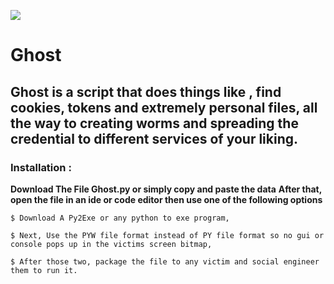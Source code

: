![](https://get.wallhere.com/photo/illustration-text-logo-ghost-brand-Ghost-B-C-calligraphy-number-font-trademark-151230.jpg)
# Ghost
## Ghost is a script that does things like , find cookies, tokens and extremely personal files, all the way to creating worms and spreading the credential to different services of your liking.

### Installation :
**Download The File Ghost.py or simply copy and paste the data**
**After that, open the file in an ide or code editor then use one of the following options** <br>
```
$ Download A Py2Exe or any python to exe program,

$ Next, Use the PYW file format instead of PY file format so no gui or console pops up in the victims screen bitmap,

$ After those two, package the file to any victim and social engineer them to run it.
```
